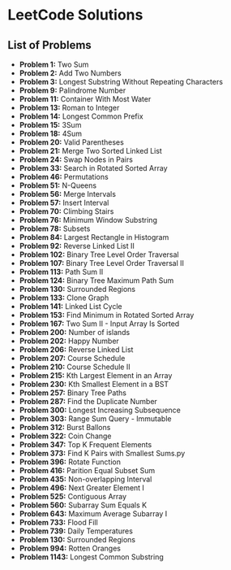 # LeetCode Solutions

## List of Problems

- **Problem 1:** Two Sum
- **Problem 2:** Add Two Numbers
- **Problem 3:** Longest Substring Without Repeating Characters
- **Problem 9:** Palindrome Number
- **Problem 11:** Container With Most Water
- **Problem 13:** Roman to Integer
- **Problem 14:** Longest Common Prefix
- **Problem 15:** 3Sum
- **Problem 18:** 4Sum
- **Problem 20:** Valid Parentheses
- **Problem 21:** Merge Two Sorted Linked List
- **Problem 24:** Swap Nodes in Pairs
- **Problem 33:** Search in Rotated Sorted Array
- **Problem 46:** Permutations
- **Problem 51:** N-Queens
- **Problem 56:** Merge Intervals
- **Problem 57:** Insert Interval
- **Problem 70:** Climbing Stairs
- **Problem 76:** Minimum Window Substring
- **Problem 78:** Subsets
- **Problem 84:** Largest Rectangle in Histogram
- **Problem 92:** Reverse Linked List II
- **Problem 102:** Binary Tree Level Order Traversal
- **Problem 107:** Binary Tree Level Order Traversal II
- **Problem 113:** Path Sum II
- **Problem 124:** Binary Tree Maximum Path Sum
- **Problem 130:** Surrounded Regions
- **Problem 133:** Clone Graph
- **Problem 141:** Linked List Cycle
- **Problem 153:** Find Minimum in Rotated Sorted Array
- **Problem 167:** Two Sum II - Input Array Is Sorted
- **Problem 200:** Number of islands
- **Problem 202:** Happy Number
- **Problem 206:** Reverse Linked List
- **Problem 207:** Course Schedule
- **Problem 210:** Course Schedule II
- **Problem 215:** Kth Largest Element in an Array
- **Problem 230:** Kth Smallest Element in a BST
- **Problem 257:** Binary Tree Paths
- **Problem 287:** Find the Duplicate Number
- **Problem 300:** Longest Increasing Subsequence
- **Problem 303:** Range Sum Query - Immutable
- **Problem 312:** Burst Ballons
- **Problem 322:** Coin Change
- **Problem 347:** Top K Frequent Elements
- **Problem 373:** Find K Pairs with Smallest Sums.py
- **Problem 396:** Rotate Function
- **Problem 416:** Parition Equal Subset Sum
- **Problem 435:** Non-overlapping Interval
- **Problem 496:** Next Greater Element I
- **Problem 525:** Contiguous Array
- **Problem 560:** Subarray Sum Equals K
- **Problem 643:** Maximum Average Subarray I
- **Problem 733:** Flood Fill
- **Problem 739:** Daily Temperatures
- **Problem 130:** Surrounded Regions
- **Problem 994:** Rotten Oranges
- **Problem 1143:** Longest Common Substring
